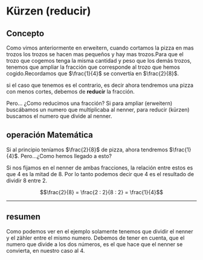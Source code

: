 # Kürzen (reducir)

## Concepto

Como vimos anteriormente en erweitern, cuando cortamos la pizza en mas trozos los trozos se hacen mas pequeños y hay mas trozos.Para que el trozo que cogemos tenga la misma cantidad y peso que los demás trozos, tenemos que ampliar la fracción que corresponde al trozo que hemos cogido.Recordamos que $\frac{1}{4}$ se convertía en $\frac{2}{8}$.

si el caso que tenemos es el contrario, es decir ahora tendremos una pizza con menos cortes, debemos de **reducir** la fracción.

Pero... ¿Como reducimos una fracción?
Si para ampliar (erweitern) buscábamos un numero que multiplicaba al nenner, para reducir (kürzen) buscamos el numero que divide al nenner.

## operación Matemática

Si al principio teníamos $\frac{2}{8}$ de pizza, ahora tendremos $\frac{1}{4}$. Pero...¿Como hemos llegado a esto? 

Si nos fijamos en el nenner de ambas fracciones, la relación entre estos es que 4 es la mitad de 8. Por lo tanto podemos decir que 4 es el resultado de dividir 8 entre 2.

$$\frac{2}{8} = \frac{2 : 2}{8 : 2} = \frac{1}{4}$$

---

## resumen

Como podemos ver en el ejemplo solamente tenemos que dividir el nenner y el zähler entre el mismo numero. Debemos de tener en cuenta, que el numero que divide a los dos números, es el que hace que el nenner se convierta, en nuestro caso al 4.
